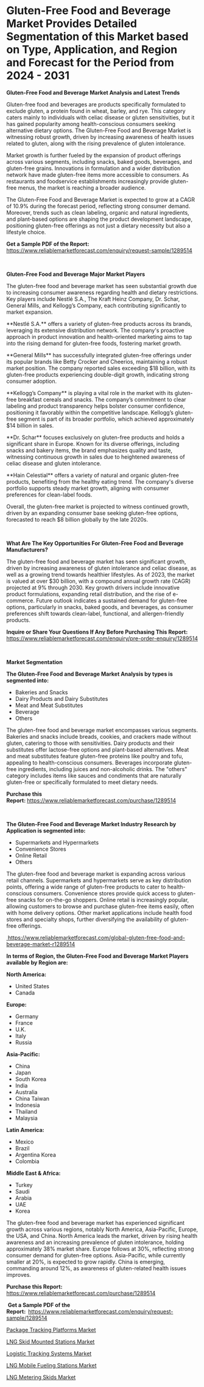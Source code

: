 <p><h1>Gluten-Free Food and Beverage Market Provides Detailed Segmentation of this Market based on Type, Application, and Region and Forecast for the Period from 2024 - 2031</h1></p><p><strong>Gluten-Free Food and Beverage Market Analysis and Latest Trends</strong></p>
<p><p>Gluten-free food and beverages are products specifically formulated to exclude gluten, a protein found in wheat, barley, and rye. This category caters mainly to individuals with celiac disease or gluten sensitivities, but it has gained popularity among health-conscious consumers seeking alternative dietary options. The Gluten-Free Food and Beverage Market is witnessing robust growth, driven by increasing awareness of health issues related to gluten, along with the rising prevalence of gluten intolerance. </p><p>Market growth is further fueled by the expansion of product offerings across various segments, including snacks, baked goods, beverages, and gluten-free grains. Innovations in formulation and a wider distribution network have made gluten-free items more accessible to consumers. As restaurants and foodservice establishments increasingly provide gluten-free menus, the market is reaching a broader audience.</p><p>The Gluten-Free Food and Beverage Market is expected to grow at a CAGR of 10.9% during the forecast period, reflecting strong consumer demand. Moreover, trends such as clean labeling, organic and natural ingredients, and plant-based options are shaping the product development landscape, positioning gluten-free offerings as not just a dietary necessity but also a lifestyle choice.</p></p>
<p><strong>Get a Sample PDF of the Report:&nbsp;</strong> <a href="https://www.reliablemarketforecast.com/enquiry/request-sample/1289514?utm_campaign=1727&utm_medium=2&utm_source=Github&utm_content=ia&utm_term=26102024&utm_id=gluten-free-food-and-beverage">https://www.reliablemarketforecast.com/enquiry/request-sample/1289514</a></p>
<p>&nbsp;</p>
<p><strong>Gluten-Free Food and Beverage Major Market Players</strong></p>
<p><p>The gluten-free food and beverage market has seen substantial growth due to increasing consumer awareness regarding health and dietary restrictions. Key players include Nestlé S.A., The Kraft Heinz Company, Dr. Schar, General Mills, and Kellogg’s Company, each contributing significantly to market expansion.</p><p>**Nestlé S.A.** offers a variety of gluten-free products across its brands, leveraging its extensive distribution network. The company's proactive approach in product innovation and health-oriented marketing aims to tap into the rising demand for gluten-free foods, fostering market growth.</p><p>**General Mills** has successfully integrated gluten-free offerings under its popular brands like Betty Crocker and Cheerios, maintaining a robust market position. The company reported sales exceeding $18 billion, with its gluten-free products experiencing double-digit growth, indicating strong consumer adoption.</p><p>**Kellogg’s Company** is playing a vital role in the market with its gluten-free breakfast cereals and snacks. The company’s commitment to clear labeling and product transparency helps bolster consumer confidence, positioning it favorably within the competitive landscape. Kellogg’s gluten-free segment is part of its broader portfolio, which achieved approximately $14 billion in sales.</p><p>**Dr. Schar** focuses exclusively on gluten-free products and holds a significant share in Europe. Known for its diverse offerings, including snacks and bakery items, the brand emphasizes quality and taste, witnessing continuous growth in sales due to heightened awareness of celiac disease and gluten intolerance.</p><p>**Hain Celestial** offers a variety of natural and organic gluten-free products, benefiting from the healthy eating trend. The company's diverse portfolio supports steady market growth, aligning with consumer preferences for clean-label foods.</p><p>Overall, the gluten-free market is projected to witness continued growth, driven by an expanding consumer base seeking gluten-free options, forecasted to reach $8 billion globally by the late 2020s.</p></p>
<p>&nbsp;</p>
<p><strong>What Are The Key Opportunities For Gluten-Free Food and Beverage Manufacturers?</strong></p>
<p><p>The gluten-free food and beverage market has seen significant growth, driven by increasing awareness of gluten intolerance and celiac disease, as well as a growing trend towards healthier lifestyles. As of 2023, the market is valued at over $30 billion, with a compound annual growth rate (CAGR) projected at 9% through 2030. Key growth drivers include innovative product formulations, expanding retail distribution, and the rise of e-commerce. Future outlook indicates a sustained demand for gluten-free options, particularly in snacks, baked goods, and beverages, as consumer preferences shift towards clean-label, functional, and allergen-friendly products.</p></p>
<p><strong>Inquire or Share Your Questions If Any Before Purchasing This Report:</strong> <a href="https://www.reliablemarketforecast.com/enquiry/pre-order-enquiry/1289514?utm_campaign=1727&utm_medium=2&utm_source=Github&utm_content=ia&utm_term=26102024&utm_id=gluten-free-food-and-beverage">https://www.reliablemarketforecast.com/enquiry/pre-order-enquiry/1289514</a></p>
<p>&nbsp;</p>
<p><strong>Market Segmentation</strong></p>
<p><strong>The Gluten-Free Food and Beverage Market Analysis by types is segmented into:</strong></p>
<p><ul><li>Bakeries and Snacks</li><li>Dairy Products and Dairy Substitutes</li><li>Meat and Meat Substitutes</li><li>Beverage</li><li>Others</li></ul></p>
<p><p>The gluten-free food and beverage market encompasses various segments. Bakeries and snacks include breads, cookies, and crackers made without gluten, catering to those with sensitivities. Dairy products and their substitutes offer lactose-free options and plant-based alternatives. Meat and meat substitutes feature gluten-free proteins like poultry and tofu, appealing to health-conscious consumers. Beverages incorporate gluten-free ingredients, including juices and non-alcoholic drinks. The "others" category includes items like sauces and condiments that are naturally gluten-free or specifically formulated to meet dietary needs.</p></p>
<p><strong>Purchase this Report:&nbsp;</strong><a href="https://www.reliablemarketforecast.com/purchase/1289514?utm_campaign=1727&utm_medium=2&utm_source=Github&utm_content=ia&utm_term=26102024&utm_id=gluten-free-food-and-beverage">https://www.reliablemarketforecast.com/purchase/1289514</a></p>
<p>&nbsp;</p>
<p><strong>The Gluten-Free Food and Beverage Market Industry Research by Application is segmented into:</strong></p>
<p><ul><li>Supermarkets and Hypermarkets</li><li>Convenience Stores</li><li>Online Retail</li><li>Others</li></ul></p>
<p><p>The gluten-free food and beverage market is expanding across various retail channels. Supermarkets and hypermarkets serve as key distribution points, offering a wide range of gluten-free products to cater to health-conscious consumers. Convenience stores provide quick access to gluten-free snacks for on-the-go shoppers. Online retail is increasingly popular, allowing customers to browse and purchase gluten-free items easily, often with home delivery options. Other market applications include health food stores and specialty shops, further diversifying the availability of gluten-free offerings.</p></p>
<p><a href="https://www.reliablemarketforecast.com/global-gluten-free-food-and-beverage-market-r1289514?utm_campaign=1727&utm_medium=2&utm_source=Github&utm_content=ia&utm_term=26102024&utm_id=gluten-free-food-and-beverage">&nbsp;https://www.reliablemarketforecast.com/global-gluten-free-food-and-beverage-market-r1289514</a></p>
<p><strong>In terms of Region, the Gluten-Free Food and Beverage Market Players available by Region are:</strong></p>
<p>
    <p> <strong> North America: </strong>
        <ul>
            <li>United States</li>
            <li>Canada</li>
        </ul>
        </p> 
    <p> <strong> Europe: </strong>
        <ul>
            <li>Germany</li>
            <li>France</li>
            <li>U.K.</li>
            <li>Italy</li>
            <li>Russia</li>
        </ul>
        </p> 
    <p> <strong> Asia-Pacific: </strong>
        <ul>
            <li>China</li>
            <li>Japan</li>
            <li>South Korea</li>
            <li>India</li>
            <li>Australia</li>
            <li>China Taiwan</li>
            <li>Indonesia</li>
            <li>Thailand</li>
            <li>Malaysia</li>
        </ul>
        </p> 
    <p> <strong> Latin America: </strong>
        <ul>
            <li>Mexico</li>
            <li>Brazil</li>
            <li>Argentina Korea</li>
            <li>Colombia</li>
        </ul>
        </p> 
    <p> <strong> Middle East & Africa: </strong>
        <ul>
            <li>Turkey</li>
            <li>Saudi</li>
            <li>Arabia</li>
            <li>UAE</li>
            <li>Korea</li>
        </ul>
    </p>
    </p>
<p><p>The gluten-free food and beverage market has experienced significant growth across various regions, notably North America, Asia-Pacific, Europe, the USA, and China. North America leads the market, driven by rising health awareness and an increasing prevalence of gluten intolerance, holding approximately 38% market share. Europe follows at 30%, reflecting strong consumer demand for gluten-free options. Asia-Pacific, while currently smaller at 20%, is expected to grow rapidly. China is emerging, commanding around 12%, as awareness of gluten-related health issues improves.</p></p>
<p><strong>Purchase this Report: </strong><a href="https://www.reliablemarketforecast.com/purchase/1289514?utm_campaign=1727&utm_medium=2&utm_source=Github&utm_content=ia&utm_term=26102024&utm_id=gluten-free-food-and-beverage">https://www.reliablemarketforecast.com/purchase/1289514</a></p>
<p>&nbsp;<strong>Get a Sample PDF of the Report:&nbsp;&nbsp;</strong><a href="https://www.reliablemarketforecast.com/enquiry/request-sample/1289514?utm_campaign=1727&utm_medium=2&utm_source=Github&utm_content=ia&utm_term=26102024&utm_id=gluten-free-food-and-beverage">https://www.reliablemarketforecast.com/enquiry/request-sample/1289514</a></p>
<p><strong></strong></p>
<p><p><a href="https://www.linkedin.com/pulse/package-tracking-platforms-market-shifts-strategic-ssrie?utm_campaign=1727&utm_medium=2&utm_source=Github&utm_content=ia&utm_term=26102024&utm_id=gluten-free-food-and-beverage">Package Tracking Platforms Market</a></p><p><a href="https://www.linkedin.com/pulse/lng-skid-mounted-stations-industry-sector-new-technologies-market-swcdc?utm_campaign=1727&utm_medium=2&utm_source=Github&utm_content=ia&utm_term=26102024&utm_id=gluten-free-food-and-beverage">LNG Skid Mounted Stations Market</a></p><p><a href="https://www.linkedin.com/pulse/logistic-tracking-systems-market-trends-detailed-study-2yase?utm_campaign=1727&utm_medium=2&utm_source=Github&utm_content=ia&utm_term=26102024&utm_id=gluten-free-food-and-beverage">Logistic Tracking Systems Market</a></p><p><a href="https://www.linkedin.com/pulse/lng-mobile-fueling-stations-value-chain-analysis-from-raw-ljzyc?utm_campaign=1727&utm_medium=2&utm_source=Github&utm_content=ia&utm_term=26102024&utm_id=gluten-free-food-and-beverage">LNG Mobile Fueling Stations Market</a></p><p><a href="https://www.linkedin.com/pulse/booming-lng-metering-skids-market-sector-analysis-growth-projections-tgqvc?utm_campaign=1727&utm_medium=2&utm_source=Github&utm_content=ia&utm_term=26102024&utm_id=gluten-free-food-and-beverage">LNG Metering Skids Market</a></p></p>